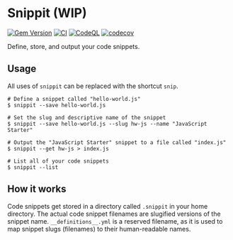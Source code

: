 # Snippit (WIP)

[![Gem Version](https://badge.fury.io/rb/snippit.svg)](https://badge.fury.io/rb/snippit)
[![CI](https://github.com/spenserblack/snippit/actions/workflows/ci.yml/badge.svg)](https://github.com/spenserblack/snippit/actions/workflows/ci.yml)
[![CodeQL](https://github.com/spenserblack/snippit/actions/workflows/github-code-scanning/codeql/badge.svg)](https://github.com/spenserblack/snippit/actions/workflows/github-code-scanning/codeql)
[![codecov](https://codecov.io/gh/spenserblack/snippit/branch/main/graph/badge.svg?token=5yr1302Knn)](https://codecov.io/gh/spenserblack/snippit)

Define, store, and output your code snippets.

## Usage

All uses of `snippit` can be replaced with the shortcut `snip`.

```console
# Define a snippet called "hello-world.js"
$ snippit --save hello-world.js

# Set the slug and descriptive name of the snippet
$ snippit --save hello-world.js --slug hw-js --name "JavaScript Starter"

# Output the "JavaScript Starter" snippet to a file called "index.js"
$ snippit --get hw-js > index.js

# List all of your code snippets
$ snippit --list
```

## How it works

Code snippets get stored in a directory called `.snippit` in your home
directory. The actual code snippet filenames are slugified versions of the
snippet name. `__definitions__.yml` is a reserved filename, as it is used to
map snippet slugs (filenames) to their human-readable names.
